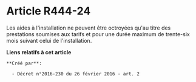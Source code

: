 # Article R444-24

Les aides à l'installation ne peuvent être octroyées qu'au titre des prestations soumises aux tarifs et pour une durée
maximum de trente-six mois suivant celui de l'installation.

**Liens relatifs à cet article**

	**Créé par**:

	  - Décret n°2016-230 du 26 février 2016 - art. 2
